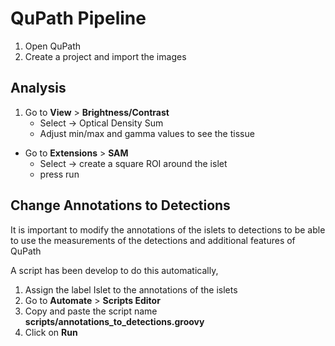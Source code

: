 # QuPath Pipeline

1. Open QuPath
2. Create a project and import the images


## Analysis

1. Go to **View** > **Brightness/Contrast** 
   * Select -> Optical Density Sum
   * Adjust min/max and gamma values to see the tissue
 * Go to **Extensions** > **SAM**
   * Select -> create a square ROI around the islet
   * press run 



## Change Annotations to Detections

It is important to modify the annotations of the islets to detections to be able to use the measurements of the detections and additional features of QuPath

A script has been develop to do this automatically, 

1. Assign the label Islet to the annotations of the islets
2. Go to **Automate** > **Scripts Editor**
3. Copy and paste the script name **scripts/annotations_to_detections.groovy**
4. Click on **Run**